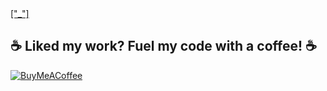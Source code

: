 <div class="badge-base LI-profile-badge" data-locale="en_US" data-size="large" data-theme="dark" data-type="HORIZONTAL" data-vanity="ravimandal06" data-version="v1"><a class="badge-base__link LI-simple-link" href="https://in.linkedin.com/in/ravimandal06?trk=profile-badge">["_"]</a></div>

  ## ☕ Liked my work? Fuel my code with a coffee! ☕
  
  [![BuyMeACoffee](https://img.shields.io/badge/Buy%20Me%20a%20Coffee-ffdd00?style=for-the-badge&logo=buy-me-a-coffee&logoColor=black)](https://buymeacoffee.com/ravimandal) 

